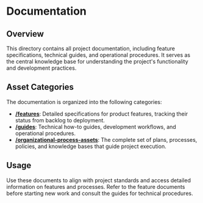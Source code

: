 # Documentation

## Overview

This directory contains all project documentation, including feature specifications, technical guides, and operational procedures. It serves as the central knowledge base for understanding the project's functionality and development practices.

## Asset Categories

The documentation is organized into the following categories:

*   **[/features](./features/)**: Detailed specifications for product features, tracking their status from backlog to deployment.
*   **[/guides](./guides/)**: Technical how-to guides, development workflows, and operational procedures.
*   **[/organizational-process-assets](./organizational-process-assets/)**: The complete set of plans, processes, policies, and knowledge bases that guide project execution.

## Usage

Use these documents to align with project standards and access detailed information on features and processes. Refer to the feature documents before starting new work and consult the guides for technical procedures.
